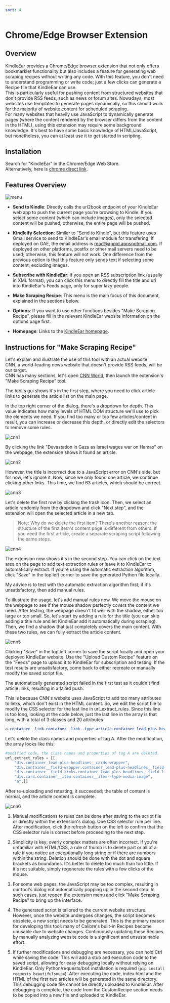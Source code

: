 ```yaml
---
sort: 4
---
```

# Chrome/Edge Browser Extension

## Overview
KindleEar provides a Chrome/Edge browser extension that not only offers bookmarklet functionality but also includes a feature for generating web scraping recipes without writing any code. With this feature, you don't need to understand programming or write code; just a few clicks can generate a Recipe file that KindleEar can use.    
This is particularly useful for pushing content from structured websites that don't provide RSS feeds, such as news or forum sites. Nowadays, most websites use templates to generate pages dynamically, so this should work for the majority of website content for scheduled scraping.    
For many websites that heavily use JavaScript to dynamically generate pages (where the content rendered by the browser differs from the content in the HTML), using this extension may require some background knowledge. It's best to have some basic knowledge of HTML/JavaScript, but nonetheless, you can at least use it to get started in scripting.    



## Installation
Search for "KindleEar" in the Chrome/Edge Web Store.     
Alternatively, here is [chrome direct link](https://chromewebstore.google.com/detail/kindleear/hjgdeckkpbdndigjkdlloacphoednmln).    



## Features Overview

![menu](https://raw.githubusercontent.com/cdhigh/KindleEar/master/docs/images/extension_menu.png)

* **Send to Kindle**: Directly calls the url2book endpoint of your KindleEar web app to push the current page you're browsing to Kindle. If you select some content (which can include images), only the selected content will be pushed; otherwise, the entire page will be pushed.    

* **Kindleify Selection**: Similar to "Send to Kindle", but this feature uses Gmail service to send to KindleEar's email module for transfering. If deployed on GAE, the email address is read@appid.appspotmail.com. If deployed on other platforms, postfix or other mail servers need to be used; otherwise, this feature will not work. One difference from the previous option is that this feature only sends text if selecting some content, excluding images.   

* **Subscribe with KindleEar**: If you open an RSS subscription link (usually in XML format), you can click this menu to directly fill the title and url into KindleEar's Feeds page, only for super lazy people.    

* **Make Scraping Recipe**: This menu is the main focus of this document, explained in the sections below.     

* **Options**: If you want to use other functions besides "Make Scraping Recipe", please fill in the relevant KindleEar website information on the options page first.   

* **Homepage**: Links to the [KindleEar homepage](https://github.com/cdhigh/KindleEar).    




## Instructions for "Make Scraping Recipe"

Let's explain and illustrate the use of this tool with an actual website.    
CNN, a world-leading news website that doesn't provide RSS feeds, will be our target.    
CNN has many sections, let's open [CNN World](https://edition.cnn.com/world), then launch the extension's "Make Scraping Recipe" tool.    

The tool's gui shows it's in the first step, where you need to click article links to generate the article list on the main page.    

In the top right corner of the dialog, there's a dropdown for depth. This value indicates how many levels of HTML DOM structure we'll use to pick the elements we need. If you find too many or too few articles/content in result, you can increase or decrease this depth, or directly edit the selectors to remove some rules.    

![cnn1](https://raw.githubusercontent.com/cdhigh/KindleEar/master/docs/images/cnn1.png)

By clicking the link "Devastation in Gaza as Israel wages war on Hamas" on the webpage, the extension shows it found an article.    

![cnn2](https://raw.githubusercontent.com/cdhigh/KindleEar/master/docs/images/cnn2.png)

However, the title is incorrect due to a JavaScript error on CNN's side, but for now, let's ignore it. Now, since we only found one article, we continue clicking other links. This time, we find 63 articles, which should be correct.    

![cnn3](https://raw.githubusercontent.com/cdhigh/KindleEar/master/docs/images/cnn3.png)

Let's delete the first row by clicking the trash icon. Then, we select an article randomly from the dropdown and click "Next step", and the extension will open the selected article in a new tab.   

> Note: Why do we delete the first item? There's another reason: the structure of the first item's content page is different from others. If you need the first article, create a separate scraping script following the same steps.   

![cnn4](https://raw.githubusercontent.com/cdhigh/KindleEar/master/docs/images/cnn4.png)

The extension now shows it's in the second step. You can click on the text area on the page to add text extraction rules or leave it to KindleEar to automatically extract. If you're using the automatic extraction algorithm, click "Save" in the top left corner to save the generated Python file locally.   

My advice is to test with the automatic extraction algorithm first; if it's unsatisfactory, then add manual rules.    

To illustrate the usage, let's add manual rules now. We move the mouse on the webpage to see if the mouse shadow perfectly covers the content we need. After testing, the webpage doesn't fit well with the shadow, either too large or too small. So, let's start by adding a rule for the title (you can skip adding a title rule and let KindleEar add it automatically during scraping). Then, we find a shadow that just completely covers the main content. With these two rules, we can fully extract the article content.    

![cnn5](https://raw.githubusercontent.com/cdhigh/KindleEar/master/docs/images/cnn5.png)

Clicking "Save" in the top left corner to save the script locally and open your deployed KindleEar website. Use the "Upload Custom Recipe" feature on the "Feeds" page to upload it to KindleEar for subscription and testing. If the test results are unsatisfactory, come back to either recreate or manually modify the saved script file.    

The automatically generated script failed in the first test as it couldn't find article links, resulting in a failed push.    

This is because CNN's website uses JavaScript to add too many attributes to links, which don't exist in the HTML content. So, we edit the script file to modify the CSS selector for the last line in url_extract_rules. Since this line is too long, looking at the code below, just the last line in the array is that long, with a total of 3 classes and 20 attributes
```css
a.container__link.container__link--type-article.container_lead-plus-headlines__link[href][data-link-type][data-zjs][data-zjs-cms_id][data-zjs-canonical_url][data-zjs-zone_id][data-zjs-zone_name][data-zjs-zone_type][data-zjs-zone_position_number][data-zjs-zone_total_number][data-zjs-container_id][data-zjs-container_name][data-zjs-container_type][data-zjs-container_position_number][data-zjs-container_total_number][data-zjs-card_id][data-zjs-card_name][data-zjs-card_type][data-zjs-card_position_number][data-zjs-card_total_number]
```

Let's delete the class names and properties of tag A. After the modification, the array looks like this:   

```python
#modified code, the class names and properties of tag A are deleted.
url_extract_rules = [[
    "div.container_lead-plus-headlines__cards-wrapper",
    "div.container__field-wrapper.container_lead-plus-headlines__field-wrapper",
    "div.container__field-links.container_lead-plus-headlines__field-links",
    "div.card.container__item.container__item--type-media-image",
    "a",]]
```

After re-uploading and retesting, it succeeded; the table of content is normal, and the article content is complete.    

![cnn6](https://raw.githubusercontent.com/cdhigh/KindleEar/master/docs/images/cnn6.png)


1. Manual modifications to rules can be done after saving to the script file or directly within the extension's dialog. One CSS selector rule per line. After modification, click the refresh button on the left to confirm that the CSS selector rule is correct before proceeding to the next step.    

2. Simplicity is key; overly complex matters are often incorrect. If you're unfamiliar with HTML/CSS, a rule of thumb is to delete part or all of a rule if you notice an exceptionally long string or if there are numbers within the string. Deletion should be done with the dot and square brackets as boundaries. It's better to delete too much than too little. If it's not suitable, simply regenerate the rules with a few clicks of the mouse.    

3. For some web pages, the JavaScript may be too complex, resulting in our tool's dialog not automatically popping up in the second step. In such cases, just reopen the extension menu and click "Make Scraping Recipe" to bring up the interface.    

4. The generated script is tailored to the current website structure. However, once the website undergoes changes, the script becomes obsolete, a new script needs to be generated. This is the primary reason for developing this tool: many of Calibre's built-in Recipes become unusable due to website changes. Continuously updating these Recipes by manually analyzing website code is a significant and unsustainable effort.   

5. If further modifications and debugging are necessary, you can hold Ctrl while saving the code. This will add a stub and execution code to the saved script, allowing for easy debugging locally without relying on KindleEar. Only Python/requests/bs4 installation is required (`pip install requests beautifulsoup4`). After executing the code, index.html and the HTML of the first two articles will be generated in the same directory. This debugging code file cannot be directly uploaded to KindleEar. After debugging is complete, the code from the CustomRecipe section needs to be copied into a new file and uploaded to KindleEar.    
